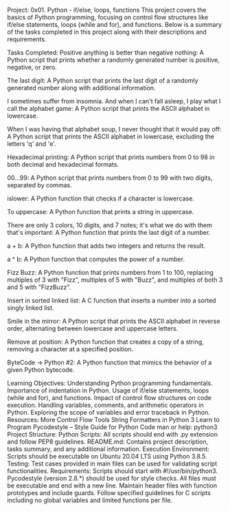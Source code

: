 Project: 0x01. Python - if/else, loops, functions
This project covers the basics of Python programming, focusing on control flow structures like if/else statements, loops (while and for), and functions. Below is a summary of the tasks completed in this project along with their descriptions and requirements.

Tasks Completed:
Positive anything is better than negative nothing: A Python script that prints whether a randomly generated number is positive, negative, or zero.

The last digit: A Python script that prints the last digit of a randomly generated number along with additional information.

I sometimes suffer from insomnia. And when I can't fall asleep, I play what I call the alphabet game: A Python script that prints the ASCII alphabet in lowercase.

When I was having that alphabet soup, I never thought that it would pay off: A Python script that prints the ASCII alphabet in lowercase, excluding the letters 'q' and 'e'.

Hexadecimal printing: A Python script that prints numbers from 0 to 98 in both decimal and hexadecimal formats.

00...99: A Python script that prints numbers from 0 to 99 with two digits, separated by commas.

islower: A Python function that checks if a character is lowercase.

To uppercase: A Python function that prints a string in uppercase.

There are only 3 colors, 10 digits, and 7 notes; it's what we do with them that's important: A Python function that prints the last digit of a number.

a + b: A Python function that adds two integers and returns the result.

a ^ b: A Python function that computes the power of a number.

Fizz Buzz: A Python function that prints numbers from 1 to 100, replacing multiples of 3 with "Fizz", multiples of 5 with "Buzz", and multiples of both 3 and 5 with "FizzBuzz".

Insert in sorted linked list: A C function that inserts a number into a sorted singly linked list.

Smile in the mirror: A Python script that prints the ASCII alphabet in reverse order, alternating between lowercase and uppercase letters.

Remove at position: A Python function that creates a copy of a string, removing a character at a specified position.

ByteCode -> Python #2: A Python function that mimics the behavior of a given Python bytecode.

Learning Objectives:
Understanding Python programming fundamentals.
Importance of indentation in Python.
Usage of if/else statements, loops (while and for), and functions.
Impact of control flow structures on code execution.
Handling variables, comments, and arithmetic operators in Python.
Exploring the scope of variables and error traceback in Python.
Resources:
More Control Flow Tools
String Formatters in Python 3
Learn to Program
Pycodestyle – Style Guide for Python Code
man or help: python3
Project Structure:
Python Scripts: All scripts should end with .py extension and follow PEP8 guidelines.
README.md: Contains project description, tasks summary, and any additional information.
Execution Environment: Scripts should be executable on Ubuntu 20.04 LTS using Python 3.8.5.
Testing: Test cases provided in main files can be used for validating script functionalities.
Requirements:
Scripts should start with #!/usr/bin/python3.
Pycodestyle (version 2.8.*) should be used for style checks.
All files must be executable and end with a new line.
Maintain header files with function prototypes and include guards.
Follow specified guidelines for C scripts including no global variables and limited functions per file.
